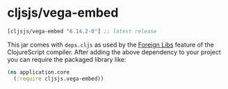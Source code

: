 # cljsjs/vega-embed

[](dependency)
```clojure
[cljsjs/vega-embed "6.14.2-0"] ;; latest release
```
[](/dependency)

This jar comes with `deps.cljs` as used by the [Foreign Libs][flibs] feature
of the ClojureScript compiler. After adding the above dependency to your project
you can require the packaged library like:

```clojure
(ns application.core
  (:require cljsjs.vega-embed))
```

[flibs]: https://clojurescript.org/reference/packaging-foreign-deps
